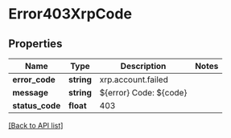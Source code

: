 # Error403XrpCode

## Properties

Name | Type | Description | Notes
------------ | ------------- | ------------- | -------------
**error_code** | **string** | xrp.account.failed |
**message** | **string** | ${error} Code: ${code} |
**status_code** | **float** | 403 |

[[Back to API list]](../../README.md#api-endpoints)
